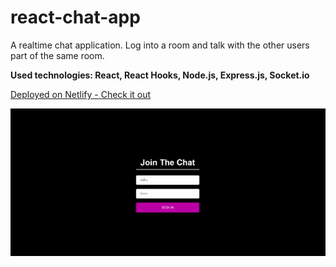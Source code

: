 # react-chat-app

A realtime chat application. Log into a room and talk with the other users part of the same room.

<b> Used technologies: React, React Hooks, Node.js, Express.js, Socket.io </b>

[Deployed on Netlify - Check it out](https://hi-lets-chat.netlify.app/)

![](react-chat.gif)

